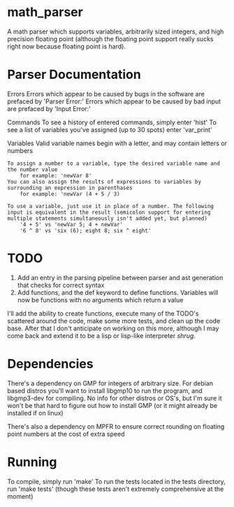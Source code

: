 # math_parser

A math parser which supports variables, arbitrarily sized integers, and high precision floating point (although the floating point support really sucks right now because floating point is hard).

# Parser Documentation
Errors
    Errors which appear to be caused by bugs in the software are prefaced by 'Parser Error:'
    Errors which appear to be caused by bad input are prefaced by 'Input Error:'

Commands
    To see a history of entered commands, simply enter 'hist'
    To see a list of variables you've assigned (up to 30 spots) enter 'var_print'

Variables
    Valid variable names begin with a letter, and may contain letters or numbers
    
    To assign a number to a variable, type the desired variable name and the number value
        for example: 'newVar 8'
    You can also assign the results of expressions to variables by surrounding an expression in parenthases
        for example: 'newVar (4 + 5 / 3)

    To use a variable, just use it in place of a number. The following input is equivalent in the result (semicolon support for entering multiple statements simultaneously isn't added yet, but planned)
        '4 + 5' vs 'newVar 5; 4 + newVar'
        '6 ^ 8' vs 'six (6); eight 8; six ^ eight'

# TODO
1. Add an entry in the parsing pipeline between parser and ast generation that checks for correct syntax
2. Add functions, and the def keyword to define functions. Variables will now be functions with no arguments which return a value

I'll add the ability to create functions, execute many of the TODO's scattered around the code, make some more tests, and clean up the code base. After that I don't anticipate on working on this more, although I may come back and extend it to be a lisp or lisp-like interpreter *shrug*.

# Dependencies
There's a dependency on GMP for integers of arbitrary size. For debian based distros you'll want to install libgmp10 to run the program, and libgmp3-dev for compiling. No info for other distros or OS's, but I'm sure it won't be that hard to figure out how to install GMP (or it might already be installed if on linux)

There's also a dependency on MPFR to ensure correct rounding on floating point numbers at the cost of extra speed

# Running
To compile, simply run 'make'
To run the tests located in the tests directory, run 'make tests' (though these tests aren't extremely comprehensive at the moment)
